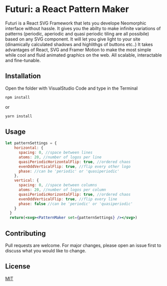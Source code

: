 # Futuri: a React Pattern Maker

Futuri is a React SVG Framework that lets you develope Neomorphic interface without hassle.
It gives you the abilty to make infinite variations of patterns (periodic, aperiodic and quasi periodic tiling are all possibile) based on any SVG component.
It will let you give light to your site (dinamically calculated shadows and highlithgs of buttons etc..)
It takes advantages of React, SVG and Framer Motion to make the most simple while cool and fluid animated graphics on the web. All scalable, interactable and fine-tunable.

## Installation
Open the folder with VisualStudio Code and type in the Terminal

```bash
npm install
```
or
```bash
yarn install
```

## Usage

```jsx
let patternSettings = {
    horizontal: {
      spacing: 0, //space between lines
      atoms: 20, //number of logos per line
      quasiPeriodicHorizontalFlip: true, //ordered chaos 
      evenOddVerticalFlip: true, //flip every other logo
      phase: //can be 'periodic' or 'quasiperiodic'
    },
    vertical: {
      spacing: 0, //space between columns
      atoms: 20, //number of logos per column
      quasiPeriodicHorizontalFlip: true, //ordered chaos 
      evenOddVerticalFlip: true, //flip every line
      phase: false //can be 'periodic' or 'quasiperiodic'
    }
  }
  return(<svg><PatternMaker set={patternSettings} /></svg>)


```

## Contributing
Pull requests are welcome. For major changes, please open an issue first to discuss what you would like to change.

## License
[MIT](https://choosealicense.com/licenses/mit/)
